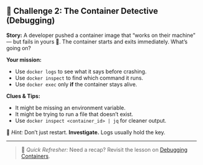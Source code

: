 ## 🧩 **Challenge 2: The Container Detective (Debugging)**

**Story:**
A developer pushed a container image that “works on their machine” — but fails in yours 😤. The container starts and exits immediately. What’s going on?

**Your mission:**

* Use `docker logs` to see what it says before crashing.
* Use `docker inspect` to find which command it runs.
* Use `docker exec` only **if** the container stays alive.

**Clues & Tips:**

* It might be missing an environment variable.
* It might be trying to run a file that doesn’t exist.
* Use `docker inspect <container_id> | jq` for cleaner output.

🧠 *Hint:* Don’t just restart. **Investigate.** Logs usually hold the key.

---
> 🔁 *Quick Refresher:* Need a recap? Revisit the lesson on [Debugging Containers](02-docker.md#5-debugging-containers-exec-logs-inspect).
